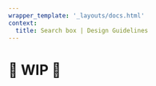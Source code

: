 ```yaml
---
wrapper_template: '_layouts/docs.html'
context:
  title: Search box | Design Guidelines
---
```


# 🚧 WIP 🚧
